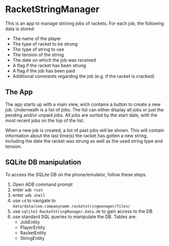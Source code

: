 # RacketStringManager
This is an app to manage strining jobs of rackets. For each job, the following data is stored:

- The name of the player
- The type of racket to be strung
- The type of string to use
- The tension of the string
- The date on which the job was received
- A flag if the racket has been strung
- A flag if the job has been paid
- Additional comments regarding the job (e.g. if the racket is cracked)

## The App
The app starts up with a main view, wich contains a button to create a new job. Underneath is a list of jobs. The list can either display all jobs or just the pending and/or unpaid jobs. All jobs are sorted by the start date, with the most recent jobs on the top of the list.

When a new job is created, a list of past jobs will be shown. This will contain information about the last time(s) the racket has gotten a new string, including the date the racket was strung as well as the used string type and tension.

## SQLite DB manipulation
To access the SQLite DB on the phone/emulator, follow these steps:

1. Open ADB command prompt
1. enter `adb root`
1. enter `adb shell`
1. use `cd` to navigate to `data/data/com.companyname.racketstringmanager/files/`
1. use `sqlite3 RacketStringManager.data.db` to gain access to the DB
1. use standard SQL queries to manipulate the DB. Tables are:
    - JobEntity
    - PlayerEntity
    - RacketEntity
    - StringEntity